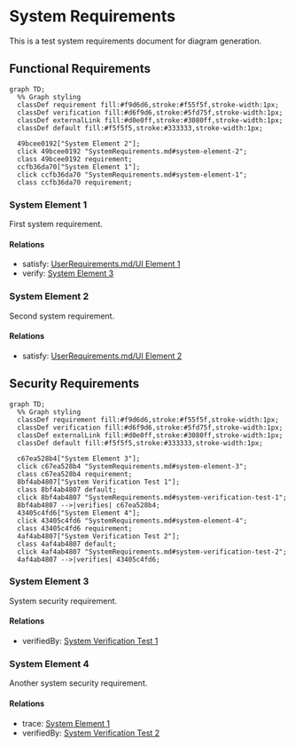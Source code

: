 # System Requirements

This is a test system requirements document for diagram generation.

## Functional Requirements
```mermaid
graph TD;
  %% Graph styling
  classDef requirement fill:#f9d6d6,stroke:#f55f5f,stroke-width:1px;
  classDef verification fill:#d6f9d6,stroke:#5fd75f,stroke-width:1px;
  classDef externalLink fill:#d0e0ff,stroke:#3080ff,stroke-width:1px;
  classDef default fill:#f5f5f5,stroke:#333333,stroke-width:1px;

  49bcee0192["System Element 2"];
  click 49bcee0192 "SystemRequirements.md#system-element-2";
  class 49bcee0192 requirement;
  ccfb36da70["System Element 1"];
  click ccfb36da70 "SystemRequirements.md#system-element-1";
  class ccfb36da70 requirement;
```


### System Element 1

First system requirement.

#### Relations
  * satisfy: [UserRequirements.md/UI Element 1](UserRequirements.html#ui-element-1)
  * verify: [System Element 3](#system-element-3)

### System Element 2

Second system requirement.

#### Relations
  * satisfy: [UserRequirements.md/UI Element 2](UserRequirements.html#ui-element-2)

## Security Requirements
```mermaid
graph TD;
  %% Graph styling
  classDef requirement fill:#f9d6d6,stroke:#f55f5f,stroke-width:1px;
  classDef verification fill:#d6f9d6,stroke:#5fd75f,stroke-width:1px;
  classDef externalLink fill:#d0e0ff,stroke:#3080ff,stroke-width:1px;
  classDef default fill:#f5f5f5,stroke:#333333,stroke-width:1px;

  c67ea528b4["System Element 3"];
  click c67ea528b4 "SystemRequirements.md#system-element-3";
  class c67ea528b4 requirement;
  8bf4ab4807["System Verification Test 1"];
  class 8bf4ab4807 default;
  click 8bf4ab4807 "SystemRequirements.md#system-verification-test-1";
  8bf4ab4807 -->|verifies| c67ea528b4;
  43405c4fd6["System Element 4"];
  click 43405c4fd6 "SystemRequirements.md#system-element-4";
  class 43405c4fd6 requirement;
  4af4ab4807["System Verification Test 2"];
  class 4af4ab4807 default;
  click 4af4ab4807 "SystemRequirements.md#system-verification-test-2";
  4af4ab4807 -->|verifies| 43405c4fd6;
```


### System Element 3

System security requirement.

#### Relations
  * verifiedBy: [System Verification Test 1](#system-verification-test-1)

### System Element 4

Another system security requirement.

#### Relations
  * trace: [System Element 1](#system-element-1)
  * verifiedBy: [System Verification Test 2](#system-verification-test-2)